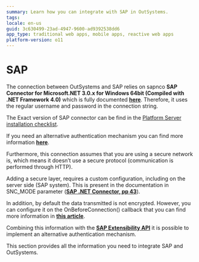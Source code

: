 ```yaml
---
summary: Learn how you can integrate with SAP in OutSystems.
tags: 
locale: en-us
guid: 3c630499-23ad-4947-9600-ad9392538dd6
app_type: traditional web apps, mobile apps, reactive web apps
platform-version: o11
---
```


# SAP

The connection between OutSystems and SAP relies on sapnco **SAP Connector for Microsoft.NET 3.0.x for Windows 64bit (Compiled with .NET Framework 4.0)** which is fully documented **[here](https://support.sap.com/content/dam/support/en_us/library/ssp/products/connectors/msnet/dotnet_connector_30_programming_guide.pdf)**. Therefore, it uses the regular username and password in the connection string. 

<div class="info" markdown="1">

The Exact version of SAP connector can be find in the [Platform Server installation checklist](https://www.outsystems.com/Downloads/search/Platform-Server/11/).
</div>

If you need an alternative authentication mechanism you can find more information **[here](../../ref/lang/auto/servicestudio-plugin-sap-sapclient.md)**.

Furthermore, this connection assumes that you are using a secure network is, which means it doesn’t use a secure protocol (communication is performed through HTTP).

Adding a secure layer, requires a custom configuration, including on the server side (SAP system). This is present in the documentation in SNC_MODE parameter (**[SAP .NET Connector, pp 43](https://support.sap.com/content/dam/support/en_us/library/ssp/products/connectors/msnet/dotnet_connector_30_programming_guide.pdf)**).

In addition, by default the data transmitted is not encrypted. However, you can configure it on the OnBeforeConnection() callback that you can find more information in **[this article](integrate-with-a-sap-system.md)**.

Combining this information with the **[SAP Extensibility API](../../ref/apis/sap-extensibility-api.md)** it is possible to implement an alternative authentication mechanism.

This section provides all the information you need to integrate SAP and OutSystems.
